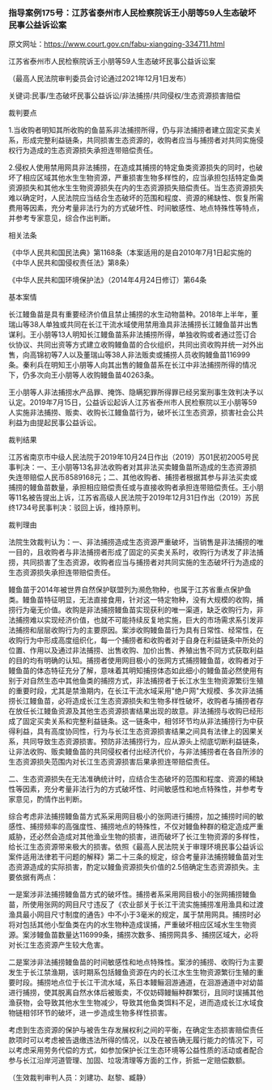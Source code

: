### 指导案例175号：江苏省泰州市人民检察院诉王小朋等59人生态破坏民事公益诉讼案
原文网址：https://www.court.gov.cn/fabu-xiangqing-334711.html

江苏省泰州市人民检察院诉王小朋等59人生态破坏民事公益诉讼案

（最高人民法院审判委员会讨论通过2021年12月1日发布）

关键词:民事/生态破坏民事公益诉讼/非法捕捞/共同侵权/生态资源损害赔偿

裁判要点

1.当收购者明知其所收购的鱼苗系非法捕捞所得，仍与非法捕捞者建立固定买卖关系，形成完整利益链条，共同损害生态资源的，收购者应当与捕捞者对共同实施侵权行为造成的生态资源损失承担连带赔偿责任。

2.侵权人使用禁用网具非法捕捞，在造成其捕捞的特定鱼类资源损失的同时，也破坏了相应区域其他水生生物资源，严重损害生物多样性的，应当承担包括特定鱼类资源损失和其他水生生物资源损失在内的生态资源损失赔偿责任。当生态资源损失难以确定时，人民法院应当结合生态破坏的范围和程度、资源的稀缺性、恢复所需费用等因素，充分考量非法行为的方式破坏性、时间敏感性、地点特殊性等特点，并参考专家意见，综合作出判断。

相关法条

《中华人民共和国民法典》第1168条（本案适用的是自2010年7月1日起实施的《中华人民共和国侵权责任法》第8条）

《中华人民共和国环境保护法》（2014年4月24日修订）第64条

基本案情

长江鳗鱼苗是具有重要经济价值且禁止捕捞的水生动物苗种。2018年上半年，董瑞山等38人单独或共同在长江干流水域使用禁用渔具非法捕捞长江鳗鱼苗并出售谋利。王小朋等13人明知长江鳗鱼苗系非法捕捞所得，单独收购或者通过签订合伙协议、共同出资等方式建立收购鳗鱼苗的合伙组织，共同出资收购并统一对外出售，向高锦初等7人以及董瑞山等38人非法贩卖或捕捞人员收购鳗鱼苗116999条。秦利兵在明知王小朋等人向其出售的鳗鱼苗系在长江中非法捕捞所得的情况下，仍多次向王小朋等人收购鳗鱼苗40263条。

王小朋等人非法捕捞水产品罪、掩饰、隐瞒犯罪所得罪已经另案刑事生效判决予以认定。2019年7月15日，公益诉讼起诉人江苏省泰州市人民检察院以王小朋等59人实施非法捕捞、贩卖、收购长江鳗鱼苗行为，破坏长江生态资源，损害社会公共利益为由提起民事公益诉讼。

裁判结果

江苏省南京市中级人民法院于2019年10月24日作出（2019）苏01民初2005号民事判决：一、王小朋等13名非法收购者对其非法买卖鳗鱼苗所造成的生态资源损失连带赔偿人民币8589168元；二、其他收购者、捕捞者根据其参与非法买卖或捕捞的鳗鱼苗数量，承担相应赔偿责任或与直接收购者承担连带赔偿责任。王小朋等11名被告提出上诉，江苏省高级人民法院于2019年12月31日作出（2019）苏民终1734号民事判决：驳回上诉，维持原判。

裁判理由

法院生效裁判认为：一、非法捕捞造成生态资源严重破坏，当销售是非法捕捞的唯一目的，且收购者与非法捕捞者形成了固定的买卖关系时，收购行为诱发了非法捕捞，共同损害了生态资源，收购者应当与捕捞者对共同实施的生态破坏行为造成的生态资源损失承担连带赔偿责任。

鳗鱼苗于2014年被世界自然保护联盟列为濒危物种，也属于江苏省重点保护鱼类。鳗鱼苗特征明显，无法直接食用，针对这一特定物种，没有大规模的收购，捕捞行为毫无价值。收购是非法捕捞鳗鱼苗实现获利的唯一渠道，缺乏收购行为，非法捕捞难以实现经济价值，也就不可能持续反复地实施，巨大的市场需求系引发非法捕捞和层层收购行为的主要原因。案涉收购鳗鱼苗行为具有日常性、经常性，在收购行为中形成高度组织化，每一个捕捞者和收购者对于自身在利益链条中所处的位置、作用以及通过非法捕捞、出售收购、加价出售、养殖出售不同方式获取利益的目的均有明确的认知。捕捞者使用网目极小的张网方式捕捞鳗鱼苗，收购者对于鳗鱼苗的体态特征充分了解，意味着其明知捕捞体态如此细小的鳗鱼苗必然使用有别于对自然生态中其他鱼类的捕捞方式，非法捕捞者于长江水生生物资源繁衍生殖的重要时段，尤其是禁渔期内，在长江干流水域采用"绝户网"大规模、多次非法捕捞长江鳗鱼苗，必将造成长江生态资源损失和生物多样性破坏，收购者与捕捞者存在放任长江鳗鱼资源及其他生态资源损害结果出现的故意。非法捕捞与收购已经形成了固定买卖关系和完整利益链条。这一链条中，相邻环节均从非法捕捞行为中获得利益，具有高度协同性，行为与长江生态资源损害结果之间具有法律上的因果关系，共同导致生态资源损害。预防非法捕捞行为，应从源头上彻底切断利益链条，让非法收购、贩卖鳗鱼苗的共同侵权者付出经济代价，与非法捕捞者在各自所涉的生态资源损失范围内对长江生态资源损害后果承担连带赔偿责任。

二、生态资源损失在无法准确统计时，应结合生态破坏的范围和程度、资源的稀缺性等因素，充分考量非法行为的方式破坏性、时间敏感性和地点特殊性，并参考专家意见，酌情作出判断。

综合考虑非法捕捞鳗鱼苗方式系采用网目极小的张网进行捕捞，加之捕捞时间的敏感性、捕捞频率的高强度性、捕捞地点的特殊性，不仅对鳗鱼种群的稳定造成严重威胁，还必然会造成对其他渔业生物的损害，进而破坏了长江生物资源的多样性，给长江生态资源带来极大的损害。依照《最高人民法院关于审理环境民事公益诉讼案件适用法律若干问题的解释》第二十三条的规定，综合考量非法捕捞鳗鱼苗对生态资源造成的实际损害，酌定以鳗鱼资源损失价值的2.5倍确定生态资源损失。主要依据有两点：

一是案涉非法捕捞鳗鱼苗方式的破坏性。捕捞者系采用网目极小的张网捕捞鳗鱼苗，所使用张网的网目尺寸违反了《农业部关于长江干流实施捕捞准用渔具和过渡渔具最小网目尺寸制度的通告》中不小于3毫米的规定，属于禁用网具。捕捞时必将对包括其他小型鱼类在内的水生物种造成误捕，严重破坏相应区域水生生物资源。案涉鳗鱼苗数量达116999条，捕捞次数多、捕捞网具多、捕捞区域大，必将对长江生态资源产生较大危害。

二是案涉非法捕捞鳗鱼苗的时间敏感性和地点特殊性。案涉的捕捞、收购行为主要发生于长江禁渔期，该时期系包括鳗鱼资源在内的长江水生生物资源繁衍生殖的重要时段。捕捞地点位于长江干流水域，系日本鳗鲡洄游通道，在洄游通道中对幼苗进行捕捞，使其脱离自然水体后被贩卖，不仅妨碍鳗鲡种群繁衍，且同时误捕其他渔获物，会导致其他水生生物减少，导致其他鱼类饵料不足，进而造成长江水域食物链相邻环节的破坏，进一步造成生物多样性损害。

考虑到生态资源的保护与被告生存发展权利之间的平衡，在确定生态损害赔偿责任款项时可以考虑被告退缴违法所得的情况，以及在被告确无履行能力的情况下，可以考虑采用劳务代偿的方式，如参加保护长江生态环境等公益性质的活动或者配合参与长江沿岸河道管理、加固、垃圾清理等方面的工作，折抵一定赔偿数额。

（生效裁判审判人员：刘建功、赵黎、臧静）
